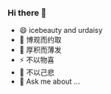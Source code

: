 ### Hi there 👋

<!--
**urdaisy/urdaisy** is a ✨ _special_ ✨ repository because its `README.md` (this file) appears on your GitHub profile.

Here are some ideas to get you started:

- 🔭 I’m currently working on ...
- 🌱 I’m currently learning ...
- 👯 I’m looking to collaborate on ...
- 🤔 I’m looking for help with ...
- 💬 Ask me about ...
- 📫 How to reach me: ...
- 😄 Pronouns: ...
- ⚡ Fun fact: ...
-->
- 😄 icebeauty and urdaisy
- 🔭 博观而约取
- 🌱 厚积而薄发
- ⚡ 不以物喜
- 🤔 不以己悲
- 💬 Ask me about ...
